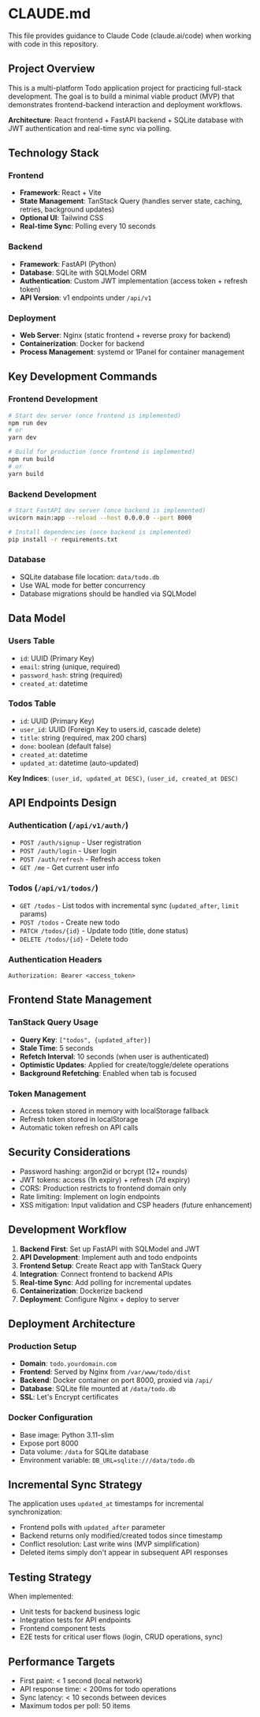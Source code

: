 # CLAUDE.md

This file provides guidance to Claude Code (claude.ai/code) when working with code in this repository.

## Project Overview

This is a multi-platform Todo application project for practicing full-stack development. The goal is to build a minimal viable product (MVP) that demonstrates frontend-backend interaction and deployment workflows.

**Architecture**: React frontend + FastAPI backend + SQLite database with JWT authentication and real-time sync via polling.

## Technology Stack

### Frontend
- **Framework**: React + Vite
- **State Management**: TanStack Query (handles server state, caching, retries, background updates)
- **Optional UI**: Tailwind CSS
- **Real-time Sync**: Polling every 10 seconds

### Backend
- **Framework**: FastAPI (Python)
- **Database**: SQLite with SQLModel ORM
- **Authentication**: Custom JWT implementation (access token + refresh token)
- **API Version**: v1 endpoints under `/api/v1`

### Deployment
- **Web Server**: Nginx (static frontend + reverse proxy for backend)
- **Containerization**: Docker for backend
- **Process Management**: systemd or 1Panel for container management

## Key Development Commands

### Frontend Development
```bash
# Start dev server (once frontend is implemented)
npm run dev
# or
yarn dev

# Build for production (once frontend is implemented)
npm run build
# or
yarn build
```

### Backend Development
```bash
# Start FastAPI dev server (once backend is implemented)
uvicorn main:app --reload --host 0.0.0.0 --port 8000

# Install dependencies (once backend is implemented)
pip install -r requirements.txt
```

### Database
- SQLite database file location: `data/todo.db`
- Use WAL mode for better concurrency
- Database migrations should be handled via SQLModel

## Data Model

### Users Table
- `id`: UUID (Primary Key)
- `email`: string (unique, required)
- `password_hash`: string (required)
- `created_at`: datetime

### Todos Table
- `id`: UUID (Primary Key)
- `user_id`: UUID (Foreign Key to users.id, cascade delete)
- `title`: string (required, max 200 chars)
- `done`: boolean (default false)
- `created_at`: datetime
- `updated_at`: datetime (auto-updated)

**Key Indices**: `(user_id, updated_at DESC)`, `(user_id, created_at DESC)`

## API Endpoints Design

### Authentication (`/api/v1/auth/`)
- `POST /auth/signup` - User registration
- `POST /auth/login` - User login
- `POST /auth/refresh` - Refresh access token
- `GET /me` - Get current user info

### Todos (`/api/v1/todos/`)
- `GET /todos` - List todos with incremental sync (`updated_after`, `limit` params)
- `POST /todos` - Create new todo
- `PATCH /todos/{id}` - Update todo (title, done status)
- `DELETE /todos/{id}` - Delete todo

### Authentication Headers
```
Authorization: Bearer <access_token>
```

## Frontend State Management

### TanStack Query Usage
- **Query Key**: `["todos", {updated_after}]`
- **Stale Time**: 5 seconds
- **Refetch Interval**: 10 seconds (when user is authenticated)
- **Optimistic Updates**: Applied for create/toggle/delete operations
- **Background Refetching**: Enabled when tab is focused

### Token Management
- Access token stored in memory with localStorage fallback
- Refresh token stored in localStorage
- Automatic token refresh on API calls

## Security Considerations

- Password hashing: argon2id or bcrypt (12+ rounds)
- JWT tokens: access (1h expiry) + refresh (7d expiry)
- CORS: Production restricts to frontend domain only
- Rate limiting: Implement on login endpoints
- XSS mitigation: Input validation and CSP headers (future enhancement)

## Development Workflow

1. **Backend First**: Set up FastAPI with SQLModel and JWT
2. **API Development**: Implement auth and todo endpoints
3. **Frontend Setup**: Create React app with TanStack Query
4. **Integration**: Connect frontend to backend APIs
5. **Real-time Sync**: Add polling for incremental updates
6. **Containerization**: Dockerize backend
7. **Deployment**: Configure Nginx + deploy to server

## Deployment Architecture

### Production Setup
- **Domain**: `todo.yourdomain.com`
- **Frontend**: Served by Nginx from `/var/www/todo/dist`
- **Backend**: Docker container on port 8000, proxied via `/api/`
- **Database**: SQLite file mounted at `/data/todo.db`
- **SSL**: Let's Encrypt certificates

### Docker Configuration
- Base image: Python 3.11-slim
- Expose port 8000
- Data volume: `/data` for SQLite database
- Environment variable: `DB_URL=sqlite:///data/todo.db`

## Incremental Sync Strategy

The application uses `updated_at` timestamps for incremental synchronization:
- Frontend polls with `updated_after` parameter
- Backend returns only modified/created todos since timestamp
- Conflict resolution: Last write wins (MVP simplification)
- Deleted items simply don't appear in subsequent API responses

## Testing Strategy

When implemented:
- Unit tests for backend business logic
- Integration tests for API endpoints
- Frontend component tests
- E2E tests for critical user flows (login, CRUD operations, sync)

## Performance Targets

- First paint: < 1 second (local network)
- API response time: < 200ms for todo operations
- Sync latency: < 10 seconds between devices
- Maximum todos per poll: 50 items